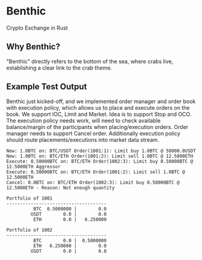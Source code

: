 # Benthic
Crypto Exchange in Rust

## Why Benthic?
"Benthic" directly refers to the bottom of the sea, where crabs live, establishing a clear link to the crab theme.

## Example Test Output

Benthic just kicked-off, and we implemented order manager and order book with execution policy, which allows us to
place and execute orders on the book. We support IOC, Limit and Market. Idea is to support Stop and OCO.
The execution policy needs work, will need to check available balance/margin of the participants when
placing/execution orders. Order manager needs to support Cancel order. Additionally execution policy should
route placements/executions into market data stream.

```console
New: 1.0BTC on: BTC/USDT Order(1001:1): Limit buy 1.0BTC @ 50000.0USDT
New: 1.0BTC on: BTC/ETH Order(1001:2): Limit sell 1.0BTC @ 12.5000ETH
Execute: 0.50000BTC on: BTC/ETH Order(1002:3): Limit buy 0.50000BTC @ 12.5000ETH Aggressor
Execute: 0.50000BTC on: BTC/ETH Order(1001:2): Limit sell 1.0BTC @ 12.5000ETH
Cancel: 0.0BTC on: BTC/ETH Order(1002:3): Limit buy 0.50000BTC @ 12.5000ETH - Reason: Not enough quantity

Portfolio of 1001
-------------------------------------
          BTC  0.5000000 |        0.0
         USDT        0.0 |        0.0
          ETH        0.0 |   6.250000

Portfolio of 1002
-------------------------------------
          BTC        0.0 |  0.5000000
          ETH   6.250000 |        0.0
         USDT        0.0 |        0.0

```
